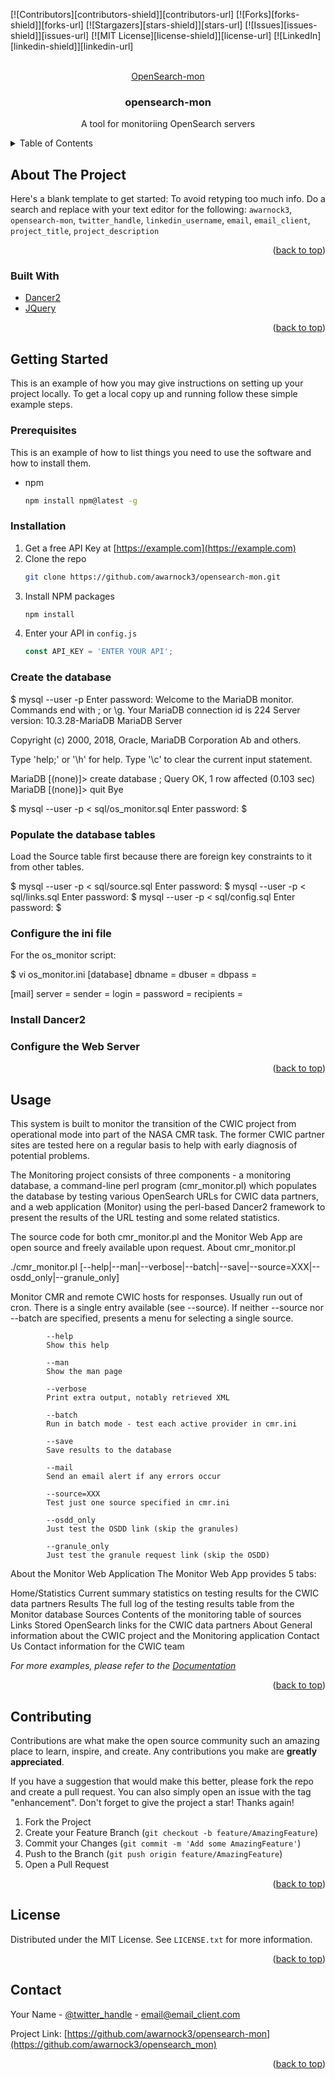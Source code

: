 <div id="top"></div>

<!-- PROJECT SHIELDS -->
<!--
*** I'm using markdown "reference style" links for readability.
*** Reference links are enclosed in brackets [ ] instead of parentheses ( ).
*** See the bottom of this document for the declaration of the reference variables
*** for contributors-url, forks-url, etc. This is an optional, concise syntax you may use.
*** https://www.markdownguide.org/basic-syntax/#reference-style-links
-->
[![Contributors][contributors-shield]][contributors-url]
[![Forks][forks-shield]][forks-url]
[![Stargazers][stars-shield]][stars-url]
[![Issues][issues-shield]][issues-url]
[![MIT License][license-shield]][license-url]
[![LinkedIn][linkedin-shield]][linkedin-url]



<!-- PROJECT LOGO -->
<br />
<div align="center">
  <a href="https://github.com/awarnock3/opensearch_mon">
    OpenSearch-mon
<!--    <img src="images/logo.png" alt="Logo" width="80" height="80"> -->
  </a>

  <h3 align="center">opensearch-mon</h3>

  <p align="center">
    A tool for monitoriing OpenSearch servers
    <!--
    <br />
    <a href="https://github.com/awarnock3/opensearch-mon"><strong>Explore the docs »</strong></a>
    <br />
    <br />
    <a href="https://github.com/awarnock3/opensearch-mon">View Demo</a>
    ·
    <a href="https://github.com/awarnock3/opensearch-mon/issues">Report Bug</a>
    ·
    <a href="https://github.com/awarnock3/opensearch-mon/issues">Request Feature</a>
    -->
  </p>
</div>



<!-- TABLE OF CONTENTS -->
<details>
  <summary>Table of Contents</summary>
  <ol>
    <li>
      <a href="#about-the-project">About The Project</a>
      <ul>
        <li><a href="#built-with">Built With</a></li>
      </ul>
    </li>
    <li>
      <a href="#getting-started">Getting Started</a>
      <ul>
        <li><a href="#prerequisites">Prerequisites</a></li>
        <li><a href="#installation">Installation</a></li>
      </ul>
    </li>
    <li><a href="#usage">Usage</a></li>
    <li><a href="#roadmap">Roadmap</a></li>
    <li><a href="#contributing">Contributing</a></li>
    <li><a href="#license">License</a></li>
    <li><a href="#contact">Contact</a></li>
    <li><a href="#acknowledgments">Acknowledgments</a></li>
  </ol>
</details>



<!-- ABOUT THE PROJECT -->
## About The Project

<!-- [![Product Name Screen Shot][product-screenshot]](https://example.com) -->

Here's a blank template to get started: To avoid retyping too much info. Do a search and replace with your text editor for the following: `awarnock3`, `opensearch-mon`, `twitter_handle`, `linkedin_username`, `email`, `email_client`, `project_title`, `project_description`

<p align="right">(<a href="#top">back to top</a>)</p>



### Built With

* [Dancer2](https://metacpan.org/pod/Dancer2)
* [JQuery](https://jquery.com)

<p align="right">(<a href="#top">back to top</a>)</p>



<!-- GETTING STARTED -->
## Getting Started

This is an example of how you may give instructions on setting up your project locally.
To get a local copy up and running follow these simple example steps.

### Prerequisites

This is an example of how to list things you need to use the software and how to install them.
* npm
  ```sh
  npm install npm@latest -g
  ```

### Installation

1. Get a free API Key at [https://example.com](https://example.com)
2. Clone the repo
   ```sh
   git clone https://github.com/awarnock3/opensearch-mon.git
   ```
3. Install NPM packages
   ```sh
   npm install
   ```
4. Enter your API in `config.js`
   ```js
   const API_KEY = 'ENTER YOUR API';
   ```

### Create the database

$ mysql --user <username> -p
Enter password: 
Welcome to the MariaDB monitor.  Commands end with ; or \g.
Your MariaDB connection id is 224
Server version: 10.3.28-MariaDB MariaDB Server

Copyright (c) 2000, 2018, Oracle, MariaDB Corporation Ab and others.

Type 'help;' or '\h' for help. Type '\c' to clear the current input statement.

MariaDB [(none)]> create database <dbname>;
Query OK, 1 row affected (0.103 sec)
MariaDB [(none)]> quit
Bye

$ mysql --user <dbuser> -p <dbname> < sql/os_monitor.sql 
Enter password: 
$

### Populate the database tables

Load the Source table first because there are foreign key constraints to it from other tables.

$ mysql --user <dbuser> -p <dbname> < sql/source.sql 
Enter password: 
$ mysql --user <dbuser> -p <dbname> < sql/links.sql 
Enter password: 
$ mysql --user <dbuser> -p <dbname> < sql/config.sql 
Enter password: 
$

### Configure the ini file

For the os_monitor script:

$ vi os_monitor.ini
[database]
dbname = <dbname>
dbuser = <dbuser>
dbpass = <dbpassword>

[mail]
server = <smtphost>
sender = <senderemail>
login = <smtpuser>
password = <smtppass>
recipients = <emails>


### Install Dancer2

### Configure the Web Server

<p align="right">(<a href="#top">back to top</a>)</p>

<!-- USAGE EXAMPLES -->
## Usage



This system is built to monitor the transition of the CWIC project from operational mode into part of the NASA CMR task. The former CWIC partner sites are tested here on a regular basis to help with early diagnosis of potential problems.

The Monitoring project consists of three components - a monitoring database, a command-line perl program (cmr_monitor.pl) which populates the database by testing various OpenSearch URLs for CWIC data partners, and a web application (Monitor) using the perl-based Dancer2 framework to present the results of the URL testing and some related statistics.

The source code for both cmr_monitor.pl and the Monitor Web App are open source and freely available upon request.
About cmr_monitor.pl

./cmr_monitor.pl [--help|--man|--verbose|--batch|--save|--source=XXX|--osdd_only|--granule_only]

Monitor CMR and remote CWIC hosts for responses. Usually run out of cron. There is a single entry available (see --source). If neither --source nor --batch are specified, presents a menu for selecting a single source.

            --help
            Show this help

            --man
            Show the man page

            --verbose
            Print extra output, notably retrieved XML

            --batch
            Run in batch mode - test each active provider in cmr.ini

            --save
            Save results to the database

            --mail
            Send an email alert if any errors occur

            --source=XXX
            Test just one source specified in cmr.ini

            --osdd_only
            Just test the OSDD link (skip the granules)

            --granule_only
            Just test the granule request link (skip the OSDD)
            

About the Monitor Web Application
The Monitor Web App provides 5 tabs:

Home/Statistics
    Current summary statistics on testing results for the CWIC data partners
Results
    The full log of the testing results table from the Monitor database
Sources
    Contents of the monitoring table of sources
Links
    Stored OpenSearch links for the CWIC data partners
About
    General information about the CWIC project and the Monitoring application
Contact Us
    Contact information for the CWIC team


_For more examples, please refer to the [Documentation](https://example.com)_

<p align="right">(<a href="#top">back to top</a>)</p>



<!-- ROADMAP 
## Roadmap

- [] Feature 1
- [] Feature 2
- [] Feature 3
    - [] Nested Feature

See the [open issues](https://github.com/awarnock3/opensearch-mon/issues) for a full list of proposed features (and known issues).

<p align="right">(<a href="#top">back to top</a>)</p>

-->

<!-- CONTRIBUTING -->
## Contributing

Contributions are what make the open source community such an amazing place to learn, inspire, and create. Any contributions you make are **greatly appreciated**.

If you have a suggestion that would make this better, please fork the repo and create a pull request. You can also simply open an issue with the tag "enhancement".
Don't forget to give the project a star! Thanks again!

1. Fork the Project
2. Create your Feature Branch (`git checkout -b feature/AmazingFeature`)
3. Commit your Changes (`git commit -m 'Add some AmazingFeature'`)
4. Push to the Branch (`git push origin feature/AmazingFeature`)
5. Open a Pull Request

<p align="right">(<a href="#top">back to top</a>)</p>



<!-- LICENSE -->
## License

Distributed under the MIT License. See `LICENSE.txt` for more information.

<p align="right">(<a href="#top">back to top</a>)</p>



<!-- CONTACT -->
## Contact

Your Name - [@twitter_handle](https://twitter.com/twitter_handle) - email@email_client.com

Project Link: [https://github.com/awarnock3/opensearch-mon](https://github.com/awarnock3/opensearch_mon)

<p align="right">(<a href="#top">back to top</a>)</p>



<!-- ACKNOWLEDGMENTS
## Acknowledgments

* []()
* []()
* []()

<p align="right">(<a href="#top">back to top</a>)</p>

-->

<!-- MARKDOWN LINKS & IMAGES -->
<!-- https://www.markdownguide.org/basic-syntax/#reference-style-links
[contributors-shield]: https://img.shields.io/github/contributors/awarnock3/opensearch-mon.svg?style=for-the-badge
[contributors-url]: https://github.com/awarnock3/opensearch-mon/graphs/contributors
[forks-shield]: https://img.shields.io/github/forks/awarnock3/opensearch-mon.svg?style=for-the-badge
[forks-url]: https://github.com/awarnock3/opensearch-mon/network/members
[stars-shield]: https://img.shields.io/github/stars/awarnock3/opensearch-mon.svg?style=for-the-badge
[stars-url]: https://github.com/awarnock3/opensearch-mon/stargazers
[issues-shield]: https://img.shields.io/github/issues/awarnock3/opensearch-mon.svg?style=for-the-badge
[issues-url]: https://github.com/awarnock3/opensearch-mon/issues
[license-shield]: https://img.shields.io/github/license/awarnock3/opensearch-mon.svg?style=for-the-badge
[license-url]: https://github.com/awarnock3/opensearch-mon/blob/master/LICENSE.txt
[linkedin-shield]: https://img.shields.io/badge/-LinkedIn-black.svg?style=for-the-badge&logo=linkedin&colorB=555
[linkedin-url]: https://linkedin.com/in/linkedin_username
[product-screenshot]: images/screenshot.png
-->
